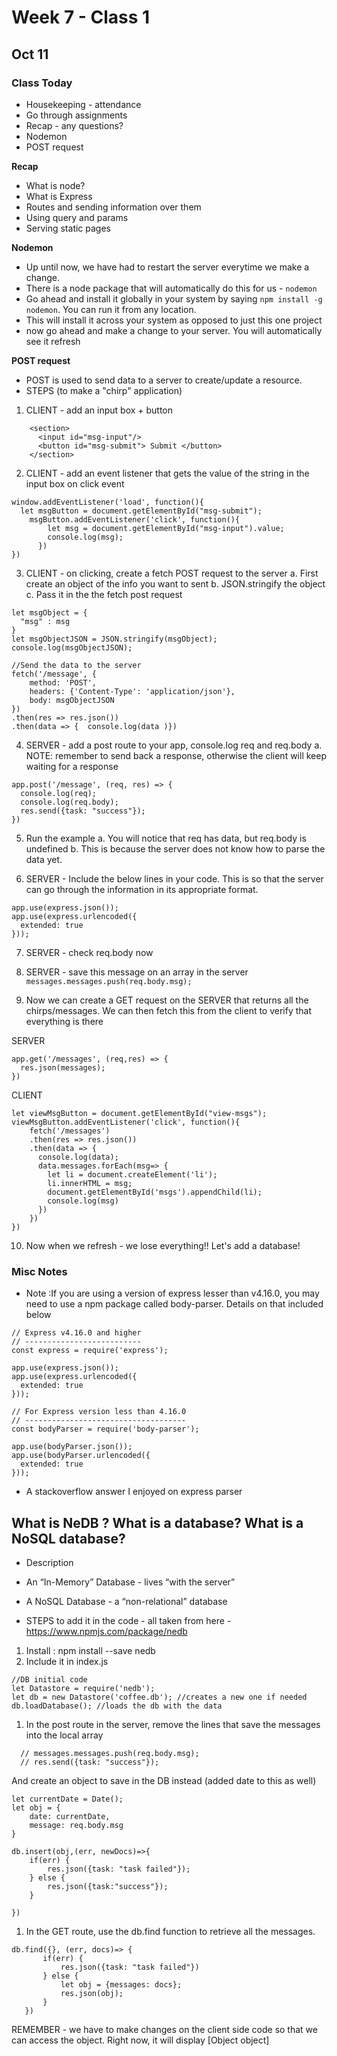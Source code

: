 # Week 7 - Class 1
## Oct 11

### Class Today
* Housekeeping - attendance
* Go through assignments
* Recap - any questions?
* Nodemon
* POST request

**Recap**
* What is node?
* What is Express
* Routes and sending information over them
* Using query and params
* Serving static pages

**Nodemon**
* Up until now, we have had to restart the server everytime we make a change.
* There is a node package that will automatically do this for us - `nodemon`
* Go ahead and install it globally in your system by saying `npm install -g nodemon`. You can run it from any location.
* This will install it across your system as opposed to just this one project
* now go ahead and make a change to your server. You will automatically see it refresh

**POST request**
* POST is used to send data to a server to create/update a resource.
* STEPS (to make a "chirp" application)
1. CLIENT - add an input box + button
```
    <section>
      <input id="msg-input"/>
      <button id="msg-submit"> Submit </button>
    </section>
```

2. CLIENT - add an event listener that gets the value of the string in the input box on click event
```
window.addEventListener('load', function(){
  let msgButton = document.getElementById("msg-submit");
    msgButton.addEventListener('click', function(){
        let msg = document.getElementById("msg-input").value;
        console.log(msg);
      })
})
```

3. CLIENT - on clicking, create a fetch POST request to the server
  a. First create an object of the info you want to sent
  b. JSON.stringify the object
  c. Pass it in the the fetch post request
  ```
  let msgObject = {
    "msg" : msg
  }
  let msgObjectJSON = JSON.stringify(msgObject);
  console.log(msgObjectJSON);

  //Send the data to the server
  fetch('/message', {
      method: 'POST',
      headers: {'Content-Type': 'application/json'},
      body: msgObjectJSON
  })
  .then(res => res.json())
  .then(data => {  console.log(data )})
```

4. SERVER - add a post route to your app, console.log req and req.body
  a. NOTE: remember to send back a response, otherwise the client will keep waiting for a response
  ```
  app.post('/message', (req, res) => {
    console.log(req);
    console.log(req.body);
    res.send({task: "success"});
  })
  ```

5. Run the example
  a. You will notice that req has data, but req.body is undefined
  b. This is because the server does not know how to parse the data yet.

6. SERVER - Include the below lines in your code. This is so that the server can go through the information in its appropriate format.
```
app.use(express.json());
app.use(express.urlencoded({
  extended: true
}));
```

7. SERVER - check req.body now

8. SERVER - save this message on an array in the server
  `messages.messages.push(req.body.msg);`

9. Now we can create a GET request on the SERVER that returns all the chirps/messages. We can then fetch this from the client to verify that everything is there

SERVER
```
app.get('/messages', (req,res) => {
  res.json(messages);
})
```

CLIENT
```
let viewMsgButton = document.getElementById("view-msgs");
viewMsgButton.addEventListener('click', function(){
    fetch('/messages')
    .then(res => res.json())
    .then(data => {
      console.log(data);
      data.messages.forEach(msg=> {
        let li = document.createElement('li');
        li.innerHTML = msg;
        document.getElementById('msgs').appendChild(li);
        console.log(msg)
      })
    })
})
```

10. Now when we refresh - we lose everything!! Let's add a database!



### Misc Notes
* Note :If you are using a version of express lesser than v4.16.0, you may need to use a npm package called body-parser. Details on that included below
```
// Express v4.16.0 and higher
// --------------------------
const express = require('express');

app.use(express.json());
app.use(express.urlencoded({
  extended: true
}));

// For Express version less than 4.16.0
// ------------------------------------
const bodyParser = require('body-parser');

app.use(bodyParser.json());
app.use(bodyParser.urlencoded({
  extended: true
}));
```
* A stackoverflow answer I enjoyed on express parser



## What is NeDB ? What is a database? What is a NoSQL database?
* Description
* An “In-Memory” Database - lives “with the server”
* A NoSQL Database - a “non-relational” database

*  STEPS to add it in the code - all taken from here - https://www.npmjs.com/package/nedb
1. Install : npm install --save nedb
1. Include it in index.js
```
//DB initial code
let Datastore = require('nedb');
let db = new Datastore('coffee.db'); //creates a new one if needed
db.loadDatabase(); //loads the db with the data
```

1. In the post route in the server, remove the lines that save the messages into the local array
```
  // messages.messages.push(req.body.msg);
  // res.send({task: "success"});
```

And create an object to save in the DB instead (added date to this as well)
```
let currentDate = Date();
let obj = {
    date: currentDate,
    message: req.body.msg
}

db.insert(obj,(err, newDocs)=>{
    if(err) {
        res.json({task: "task failed"});
    } else {
        res.json({task:"success"});
    }

})
```
1. In the GET route, use the db.find function to retrieve all the messages.
```
db.find({}, (err, docs)=> {
       if(err) {
           res.json({task: "task failed"})
       } else {
           let obj = {messages: docs};
           res.json(obj);
       }
   })
```
REMEMBER - we have to make changes on the client side code so that we can access the object. Right now, it will display [Object object]
